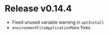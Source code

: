 # Release v0.14.4

- Fixed unused variable warning in `aptInstall`
- `environmentFileApplicationMake` fixes
